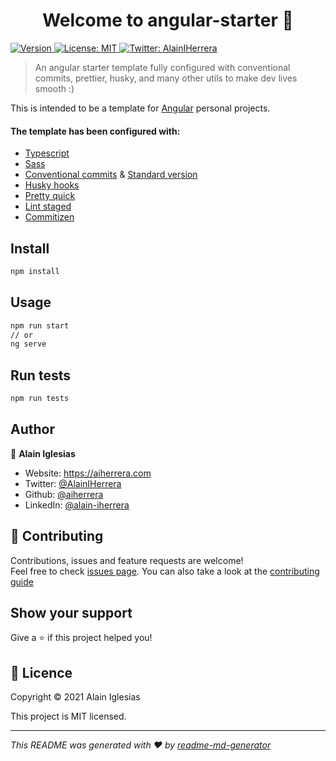 <h1 align="center">Welcome to angular-starter 👋</h1>
<p>
  <a href="https://www.npmjs.com/package/angular-starter" target="_blank">
    <img alt="Version" src="https://img.shields.io/npm/v/angular-starter.svg">
  </a>
  <a href="#" target="_blank">
    <img alt="License: MIT" src="https://img.shields.io/badge/License-MIT-yellow.svg" />
  </a>
  <a href="https://twitter.com/AlainIHerrera" target="_blank">
    <img alt="Twitter: AlainIHerrera" src="https://img.shields.io/twitter/follow/AlainIHerrera.svg?style=social" />
  </a>
</p>

> An angular starter template fully configured with conventional commits, prettier, husky, and many other utils to make dev lives smooth :)

This is intended to be a template for [Angular](https://angular.io/) personal projects.

#### The template has been configured with:
* [Typescript](https://www.typescriptlang.org/)
* [Sass](https://sass-lang.com)
* [Conventional commits](https://www.conventionalcommits.org/en/v1.0.0/) & [Standard version](https://github.com/conventional-changelog/standard-version)
* [Husky hooks](https://github.com/typicode/husky)
* [Pretty quick](https://github.com/azz/pretty-quick)
* [Lint staged](https://github.com/okonet/lint-staged)
* [Commitizen](https://github.com/commitizen/cz-cli)

## Install

```sh
npm install
```

## Usage

```sh
npm run start
// or
ng serve
```

## Run tests

```sh
npm run tests
```

## Author

👤 **Alain Iglesias**

* Website: https://aiherrera.com
* Twitter: [@AlainIHerrera](https://twitter.com/AlainIHerrera)
* Github: [@aiherrera](https://github.com/aiherrera)
* LinkedIn: [@alain-iherrera](https://linkedin.com/in/alain-iherrera)

## 🤝 Contributing

Contributions, issues and feature requests are welcome!<br />Feel free to check [issues page](https://github.com/aiherrera/angular-starter/issues). You can also take a look at the [contributing guide](https://github.com/aiherrera/angular-starter/blob/master/CONTRIBUTING.md)

## Show your support

Give a ⭐️ if this project helped you!

## 📝 Licence

Copyright © 2021 Alain Iglesias

This project is MIT licensed.

***
_This README was generated with ❤️ by [readme-md-generator](https://github.com/kefranabg/readme-md-generator)_
